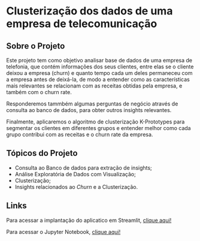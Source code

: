 # Clusterização dos dados de uma empresa de telecomunicação

## Sobre o Projeto

Este projeto tem como objetivo analisar base de dados de uma empresa de telefonia, que contém informações dos seus clientes, entre elas se o cliente deixou a empresa (churn) e quanto tempo cada um deles permaneceu com a empresa antes de deixá-la, de modo a entender como as características mais relevantes se relacionam com as receitas obtidas pela empresa, e também com o churn rate.

Responderemos tammbém algumas perguntas de negócio através de consulta ao banco de dados, para obter outros insights relevantes.

Finalmente, aplicaremos o algoritmo de clusterização K-Prototypes para segmentar os clientes em diferentes grupos e entender melhor como cada grupo contribui com as receitas e o churn rate da empresa.

## Tópicos do Projeto

- Consulta ao Banco de dados para extração de insights;
- Análise Exploratória de Dados com Visualização;
- Clusterização;
- Insights relacionados ao *Churn* e a Clusterização.

## Links

Para acessar a implantação do aplicatico em Streamlit, <a href="https://hermannvargens-clustering-1-introduo-tumsmr.streamlit.app/Clusteriza%C3%A7%C3%A3o">clique aqui!</a>

Para acessar o Jupyter Notebook, <a href="https://hermannvargens.github.io/Clustering/">clique aqui!</a>